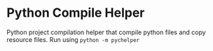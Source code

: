 # Python Compile Helper
Python project compilation helper that compile python files and copy resource files.
Run using `python -m pychelper`
